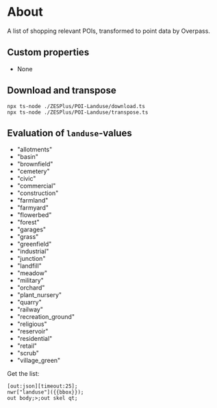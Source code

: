 # About

A list of shopping relevant POIs, transformed to point data by Overpass.

## Custom properties

- None

## Download and transpose

```
npx ts-node ./ZESPlus/POI-Landuse/download.ts
npx ts-node ./ZESPlus/POI-Landuse/transpose.ts
```

## Evaluation of `landuse`-values

- "allotments"
- "basin"
- "brownfield"
- "cemetery"
- "civic"
- "commercial"
- "construction"
- "farmland"
- "farmyard"
- "flowerbed"
- "forest"
- "garages"
- "grass"
- "greenfield"
- "industrial"
- "junction"
- "landfill"
- "meadow"
- "military"
- "orchard"
- "plant_nursery"
- "quarry"
- "railway"
- "recreation_ground"
- "religious"
- "reservoir"
- "residential"
- "retail"
- "scrub"
- "village_green"

Get the list:

```
[out:json][timeout:25];
nwr["landuse"]({{bbox}});
out body;>;out skel qt;
```
